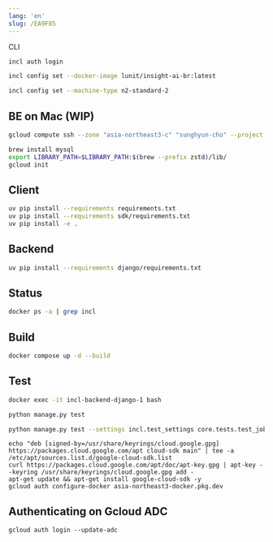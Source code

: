 ```yaml
---
lang: 'en'
slug: /EA9F85
---
```


CLI

```bash
incl auth login
```

```bash
incl config set --docker-image lunit/insight-ai-br:latest
```

```bash
incl config set --machine-type n2-standard-2
```

## BE on Mac (WIP)

```bash
gcloud compute ssh --zone "asia-northeast3-c" "sunghyun-cho" --project "ai-research-322406"
```

```bash
brew install mysql
export LIBRARY_PATH=$LIBRARY_PATH:$(brew --prefix zstd)/lib/
gcloud init

```

## Client

```bash
uv pip install --requirements requirements.txt
uv pip install --requirements sdk/requirements.txt
uv pip install -e .
```

## Backend

```bash
uv pip install --requirements django/requirements.txt
```

## Status

```bash
docker ps -a | grep incl
```

## Build

```bash
docker compose up -d --build
```

## Test

```bash
docker exec -it incl-backend-django-1 bash
```

```bash
python manage.py test
```

```bash
python manage.py test --settings incl.test_settings core.tests.test_job_view_kill
```



<Accordions>
<Accordion title="Setups">

```
echo "deb [signed-by=/usr/share/keyrings/cloud.google.gpg] https://packages.cloud.google.com/apt cloud-sdk main" | tee -a /etc/apt/sources.list.d/google-cloud-sdk.list
curl https://packages.cloud.google.com/apt/doc/apt-key.gpg | apt-key --keyring /usr/share/keyrings/cloud.google.gpg add -
apt-get update && apt-get install google-cloud-sdk -y
gcloud auth configure-docker asia-northeast3-docker.pkg.dev
```

</Accordion>
</Accordions>

## Authenticating on Gcloud ADC

```
gcloud auth login --update-adc
```
